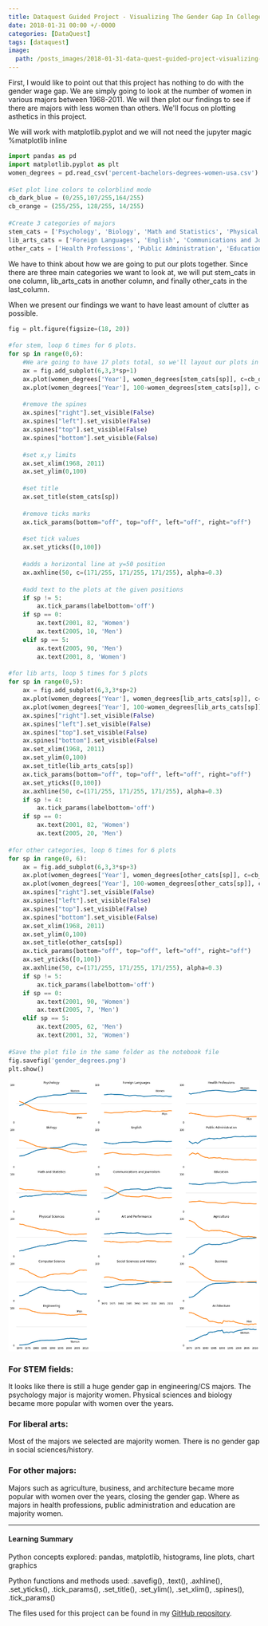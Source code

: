 ```yaml
---
title: Dataquest Guided Project - Visualizing The Gender Gap In College Degrees
date: 2018-01-31 00:00 +/-0000
categories: [DataQuest]
tags: [dataquest]
image:
  path: /posts_images/2018-01-31-data-quest-guided-project-visualizing-the-gender-gap-in-college-degrees/cover.PNG
---
```



First, I would like to point out that this project has nothing to do with the gender wage gap. We are simply going to look at the number of women in various majors between 1968-2011. We will then plot our findings to see if there are majors with less women than others. We'll focus on plotting asthetics in this project. 

We will work with matplotlib.pyplot and we will not need the jupyter magic %matplotlib inline


```python
import pandas as pd
import matplotlib.pyplot as plt
women_degrees = pd.read_csv('percent-bachelors-degrees-women-usa.csv')

#Set plot line colors to colorblind mode
cb_dark_blue = (0/255,107/255,164/255)
cb_orange = (255/255, 128/255, 14/255)

#Create 3 categories of majors
stem_cats = ['Psychology', 'Biology', 'Math and Statistics', 'Physical Sciences', 'Computer Science', 'Engineering', 'Computer Science']
lib_arts_cats = ['Foreign Languages', 'English', 'Communications and Journalism', 'Art and Performance', 'Social Sciences and History']
other_cats = ['Health Professions', 'Public Administration', 'Education', 'Agriculture','Business', 'Architecture']
```

We have to think about how we are going to put our plots together. Since there are three main categories we want to look at, we will put stem_cats in one column, lib_arts_cats in another column, and finally other_cats in the last_column.

When we present our findings we want to have least amount of clutter as possible.


```python
fig = plt.figure(figsize=(18, 20))

#for stem, loop 6 times for 6 plots.                 
for sp in range(0,6):
    #We are going to have 17 plots total, so we'll layout our plots in a 6 rows 3 columns format.
    ax = fig.add_subplot(6,3,3*sp+1)
    ax.plot(women_degrees['Year'], women_degrees[stem_cats[sp]], c=cb_dark_blue, label='Women', linewidth=3)
    ax.plot(women_degrees['Year'], 100-women_degrees[stem_cats[sp]], c=cb_orange, label='Men', linewidth=3)
    
    #remove the spines
    ax.spines["right"].set_visible(False)    
    ax.spines["left"].set_visible(False)
    ax.spines["top"].set_visible(False)    
    ax.spines["bottom"].set_visible(False)
    
    #set x,y limits
    ax.set_xlim(1968, 2011)
    ax.set_ylim(0,100)
    
    #set title
    ax.set_title(stem_cats[sp])
    
    #remove ticks marks
    ax.tick_params(bottom="off", top="off", left="off", right="off")
    
    #set tick values
    ax.set_yticks([0,100])
    
    #adds a horizontal line at y=50 position
    ax.axhline(50, c=(171/255, 171/255, 171/255), alpha=0.3)
    
    #add text to the plots at the given positions
    if sp != 5:
        ax.tick_params(labelbottom='off')
    if sp == 0:
        ax.text(2001, 82, 'Women')
        ax.text(2005, 10, 'Men')
    elif sp == 5:
        ax.text(2005, 90, 'Men')
        ax.text(2001, 8, 'Women')

#for lib arts, loop 5 times for 5 plots        
for sp in range(0,5):
    ax = fig.add_subplot(6,3,3*sp+2)
    ax.plot(women_degrees['Year'], women_degrees[lib_arts_cats[sp]], c=cb_dark_blue, label='Women', linewidth=3)
    ax.plot(women_degrees['Year'], 100-women_degrees[lib_arts_cats[sp]], c=cb_orange, label='Men', linewidth=3)
    ax.spines["right"].set_visible(False)    
    ax.spines["left"].set_visible(False)
    ax.spines["top"].set_visible(False)    
    ax.spines["bottom"].set_visible(False)
    ax.set_xlim(1968, 2011)
    ax.set_ylim(0,100)
    ax.set_title(lib_arts_cats[sp])
    ax.tick_params(bottom="off", top="off", left="off", right="off")
    ax.set_yticks([0,100])
    ax.axhline(50, c=(171/255, 171/255, 171/255), alpha=0.3)
    if sp != 4:
        ax.tick_params(labelbottom='off')
    if sp == 0:
        ax.text(2001, 82, 'Women')
        ax.text(2005, 20, 'Men')
        
#for other categories, loop 6 times for 6 plots       
for sp in range(0, 6):
    ax = fig.add_subplot(6,3,3*sp+3)
    ax.plot(women_degrees['Year'], women_degrees[other_cats[sp]], c=cb_dark_blue, label='Women', linewidth=3)
    ax.plot(women_degrees['Year'], 100-women_degrees[other_cats[sp]], c=cb_orange, label='Men', linewidth=3)
    ax.spines["right"].set_visible(False)    
    ax.spines["left"].set_visible(False)
    ax.spines["top"].set_visible(False)    
    ax.spines["bottom"].set_visible(False)
    ax.set_xlim(1968, 2011)
    ax.set_ylim(0,100)
    ax.set_title(other_cats[sp])
    ax.tick_params(bottom="off", top="off", left="off", right="off")
    ax.set_yticks([0,100])
    ax.axhline(50, c=(171/255, 171/255, 171/255), alpha=0.3)
    if sp != 5:
        ax.tick_params(labelbottom='off')
    if sp == 0:
        ax.text(2001, 90, 'Women')
        ax.text(2005, 7, 'Men')
    elif sp == 5:
        ax.text(2005, 62, 'Men')
        ax.text(2001, 32, 'Women')     

#Save the plot file in the same folder as the notebook file
fig.savefig('gender_degrees.png')
plt.show()
```


    
![png](/posts_images/2018-01-31-data-quest-guided-project-visualizing-the-gender-gap-in-college-degrees/output_3_0.png)
    


### For STEM fields:

It looks like there is still a huge gender gap in engineering/CS majors. The psychology major is majority women. Physical sciences and biology became more popular with women over the years.

### For liberal arts:

Most of the majors we selected are majority women. There is no gender gap in social sciences/history.

### For other majors:

Majors such as agriculture, business, and architecture became more popular with women over the years, closing the gender gap. Where as majors in health professions, public administration and education are majority women.

---

#### Learning Summary

Python concepts explored: pandas, matplotlib, histograms, line plots, chart graphics

Python functions and methods used: .savefig(), .text(), .axhline(), .set_yticks(), .tick_params(), .set_title(), .set_ylim(), .set_xlim(), .spines(), .tick_params()

The files used for this project can be found in my [GitHub repository](https://github.com/sengkchu/Dataquest-Guided-Projects-Solutions/tree/master/Guided%20Project_%20Visualizing%20The%20Gender%20Gap%20In%20College%20Degrees).
